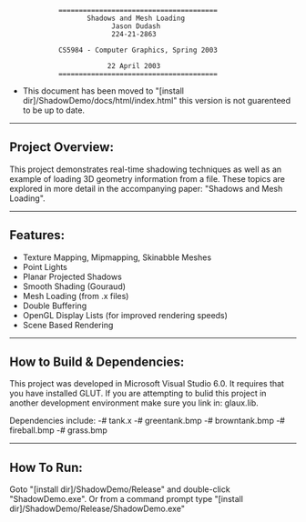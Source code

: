                 =======================================
                       Shadows and Mesh Loading
                             Jason Dudash
                             224-21-2863

                CS5984 - Computer Graphics, Spring 2003

                            22 April 2003
                =======================================

* This document has been moved to "[install dir]/ShadowDemo/docs/html/index.html"
  this version is not guarenteed to be up to date.

--------------------------------------------------------------------------------
Project Overview:
--------------------------------------------------------------------------------
  This project demonstrates real-time shadowing techniques as well as an
example of loading 3D geometry information from a file.  These topics are
explored in more detail in the accompanying paper: "Shadows and Mesh Loading".


--------------------------------------------------------------------------------
Features:
--------------------------------------------------------------------------------
- Texture Mapping, Mipmapping, Skinabble Meshes
- Point Lights
- Planar Projected Shadows
- Smooth Shading (Gouraud)
- Mesh Loading (from .x files)
- Double Buffering
- OpenGL Display Lists (for improved rendering speeds)
- Scene Based Rendering


--------------------------------------------------------------------------------
How to Build & Dependencies:
--------------------------------------------------------------------------------
  This project was developed in Microsoft Visual Studio 6.0.  It requires that
you have installed GLUT.  If you are attempting to bulid this project in another
development environment make sure you link in: glaux.lib.

  Dependencies include:
    -# tank.x
    -# greentank.bmp
    -# browntank.bmp
    -# fireball.bmp
    -# grass.bmp

--------------------------------------------------------------------------------
How To Run:
--------------------------------------------------------------------------------
Goto "[install dir]/ShadowDemo/Release" and double-click "ShadowDemo.exe".
Or from a command prompt type "[install dir]/ShadowDemo/Release/ShadowDemo.exe"    